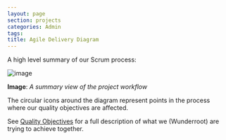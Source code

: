 ```yaml
---
layout: page
section: projects
categories: Admin
tags:
title: Agile Delivery Diagram
---
```


A high level summary of our Scrum process:

![image](http://way.wunder.co.uk/public/images/project-workflow.png)

**Image**: <i>A summary view of the project workflow</i>

The circular icons around the diagram represent points in the process where our quality objectives are affected.

See [Quality Objectives](/company/quality-objectives/) for a full description of what we (Wunderroot) are trying to achieve together.